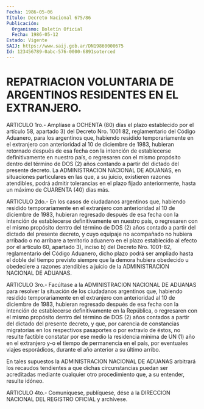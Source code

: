 ```yaml
---
Fecha: 1986-05-06
Título: Decreto Nacional 675/86
Publicación:
  Organismo: Boletín Oficial
  Fecha: 1986-05-12
Estado: Vigente
SAIJ: https://www.saij.gob.ar/DN19860000675
Id: 123456789-0abc-576-0000-6891soterced
---
```

# REPATRIACION VOLUNTARIA DE ARGENTINOS RESIDENTES EN EL EXTRANJERO.

<a id="1"></a>
ARTICULO 1ro.- Amplíase a OCHENTA (80) días el plazo establecido  por  el artículo 58, apartado 3) del Decreto Nro. 1001 82, reglamentario del  Código  Aduanero,  para  los argentinos que, habiendo residido temporariamente en el extranjero con anterioridad  al  10  de  diciembre  de  1983,  hubieran  retornado después de esa fecha con la intención de establecerse definitivamente  en  nuestro  país,  o  regresaren  con   el  mismo propósito dentro del término de DOS (2) años contando a partir  del dictado   del  presente  decreto.  La  ADMINISTRACION  NACIONAL  DE ADUANAS, en  situaciones  particulares  en  las  que,  a su juicio, existieren  razones  atendibles,  podrá admitir tolerancias  en  el plazo fijado anteriormente, hasta un  máximo  de CUARENTA (40) días más.

<a id="2"></a>
ARTICULO  2do.-  En  los  casos  de ciudadanos argentinos que, habiendo residido temporariamente en el extranjero con anterioridad  al  10  de  diciembre  de  1983,  hubieran  regresado después de esa fecha con la intención de establecerse definitivamente  en  nuestro  país,  o  regresaren   con  el  mismo propósito dentro del término de DOS (2) años contado  a  partir del dictado  del  presente  decreto,  y cuyo equipaje no acompañado  no hubiera arribado o no arribare a territorio  aduanero  en  el plazo establecido  al  efecto por el artículo 60, apartado 3), inciso  b) del Decreto Nro. 1001-82,  reglamentario del Código Aduanero, dicho plazo  podrá  ser  ampliado hasta  el  doble  del  tiempo  previsto siempre que la demora  hubiera  obedecido  u  obedeciere  a razones atendibles  a  juicio de la ADMINISTRACION NACIONAL DE ADUANAS.

<a id="3"></a>
ARTICULO  3ro.-  Facúltase  a  la  ADMINISTRACION  NACIONAL DE ADUANAS  para  resolver  la  situación de los ciudadanos argentinos que,  habiendo  residido  temporariamente   en  el  extranjero  con anterioridad  al  10  de  diciembre  de  1983,  hubieran  regresado después de esa fecha con la intención de establecerse definitivamente  en  la  República,  o  regresaren  con   el  mismo propósito dentro del término de DOS (2) años contados a partir  del dictado  del  presente  decreto, y que, por carencia de constancias migratorias en los respectivos  pasaportes o por extravío de éstos, no resulte factible constatar por  ese  medio  la residencia mínima de UN (1) año en el extranjero y-o el tiempo de  permanencia  en el país, por eventuales viajes esporádicos, durante el año anterior  a su último arribo.

En    tales   supuestos  la  ADMINISTRACION  NACIONAL  DE  ADUANAS arbitrará  los recaudos  tendientes  a  que  dichas  circunstancias puedan ser acreditadas  mediante  cualquier otro procedimiento que, a su entender, resulte idóneo.

<a id="4"></a>
ARTICULO  4to.-  Comuníquese,  publíquese, dése a la DIRECCION NACIONAL DEL REGISTRO OFICIAL y archívese.